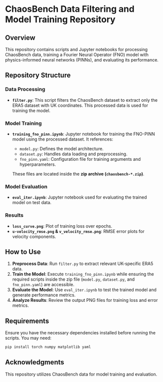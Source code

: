# ChaosBench Data Filtering and Model Training Repository

## Overview
This repository contains scripts and Jupyter notebooks for processing ChaosBench data, training a Fourier Neural Operator (FNO) model with physics-informed neural networks (PINNs), and evaluating its performance.

## Repository Structure

### Data Processing
- **`filter.py`**: This script filters the ChaosBench dataset to extract only the ERA5 dataset with UK coordinates. This processed data is used for training the model.

### Model Training
- **`training_fno_pinn.ipynb`**: Jupyter notebook for training the FNO-PINN model using the processed dataset. It references:
  - `model.py`: Defines the model architecture.
  - `dataset.py`: Handles data loading and preprocessing.
  - `fno_pinn.yaml`: Configuration file for training arguments and hyperparameters.
  
  These files are located inside the **zip archive (`chaosbench-*.zip`)**.

### Model Evaluation
- **`eval_iter.ipynb`**: Jupyter notebook used for evaluating the trained model on test data.

### Results
- **`loss_curve.png`**: Plot of training loss over epochs.
- **`u-velocity_rmse.png` & `v_velocity_rmse.png`**: RMSE error plots for velocity components.

## How to Use
1. **Preprocess Data**: Run `filter.py` to extract relevant UK-specific ERA5 data.
2. **Train the Model**: Execute `training_fno_pinn.ipynb` while ensuring the required scripts inside the zip file (`model.py`, `dataset.py`, and `fno_pinn.yaml`) are accessible.
3. **Evaluate the Model**: Use `eval_iter.ipynb` to test the trained model and generate performance metrics.
4. **Analyze Results**: Review the output PNG files for training loss and error metrics.

## Requirements
Ensure you have the necessary dependencies installed before running the scripts. You may need:
```bash
pip install torch numpy matplotlib yaml
```

## Acknowledgments
This repository utilizes ChaosBench data for model training and evaluation.

